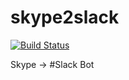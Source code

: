 skype2slack
===========

[![Build Status](https://travis-ci.org/maqdev/skype2slack.svg?branch=master)](https://travis-ci.org/maqdev/skype2slack)

Skype → #Slack Bot

